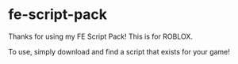 # fe-script-pack

Thanks for using my FE Script Pack!
This is for ROBLOX.


To use, simply download and find a script that exists for your game!
